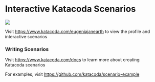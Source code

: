 # Interactive Katacoda Scenarios

[![](http://shields.katacoda.com/katacoda/eugeniajanearth/count.svg)](https://www.katacoda.com/eugeniajanearth "Get your profile on Katacoda.com")

Visit https://www.katacoda.com/eugeniajanearth to view the profile and interactive scenarios

### Writing Scenarios
Visit https://www.katacoda.com/docs to learn more about creating Katacoda scenarios

For examples, visit https://github.com/katacoda/scenario-example
